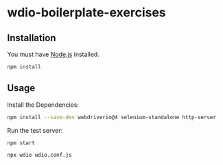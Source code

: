 # wdio-boilerplate-exercises

## Installation

You must have [Node.js](https://www.nodejs.org/) installed.

```sh
npm install
```

## Usage

Install the Dependencies:

```sh
npm install --save-dev webdriverio@4 selenium-standalone http-server
```

Run the test server:

```sh
npm start
```

```sh
npx wdio wdio.conf.js
```

